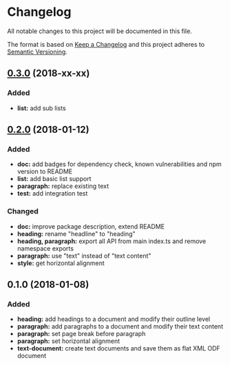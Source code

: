 # Changelog

All notable changes to this project will be documented in this file.

The format is based on [Keep a Changelog](http://keepachangelog.com/en/1.0.0/)
and this project adheres to [Semantic Versioning](http://semver.org/spec/v2.0.0.html).


## [0.3.0](https://github.com/connium/simple-odf/compare/v0.2.0...v0.3.0) (2018-xx-xx)

### Added
* **list:** add sub lists


## [0.2.0](https://github.com/connium/simple-odf/compare/v0.1.0...v0.2.0) (2018-01-12)

### Added
* **doc:** add badges for dependency check, known vulnerabilities and npm version to README
* **list:** add basic list support
* **paragraph:** replace existing text
* **test:** add integration test

### Changed
* **doc:** improve package description, extend README
* **heading:** rename "headline" to "heading"
* **heading, paragraph:** export all API from main index.ts and remove namespace exports
* **paragraph:** use "text" instead of "text content"
* **style:** get horizontal alignment


## 0.1.0 (2018-01-08)

### Added
* **heading:** add headings to a document and modify their outline level
* **paragraph:** add paragraphs to a document and modify their text content
* **paragraph:** set page break before paragraph
* **paragraph:** set horizontal alignment
* **text-document:** create text documents and save them as flat XML ODF document
